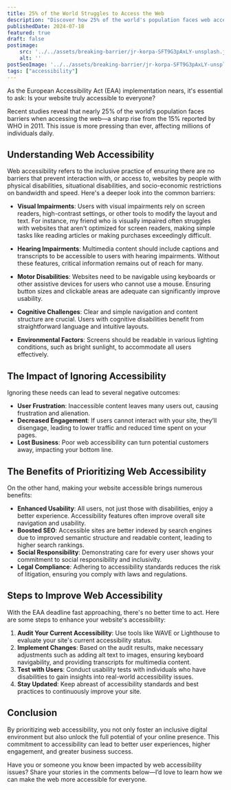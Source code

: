```yaml
---
title: 25% of the World Struggles to Access the Web
description: "Discover how 25% of the world's population faces web accessibility barriers and learn practical steps to enhance your website's usability. Improve engagement, boost SEO, and ensure legal compliance with our comprehensive guide on the accessibility steps you need to focus on."
publishedDate: 2024-07-18
featured: true
draft: false
postimage:
    src: '../../assets/breaking-barrier/jr-korpa-SFT9G3pAxLY-unsplash.jpg'
    alt: ''
postSeoImage: '../../assets/breaking-barrier/jr-korpa-SFT9G3pAxLY-unsplash.jpg'
tags: ["accessibility"]
---
```

As the European Accessibility Act (EAA) implementation nears, it's essential to ask: Is your website truly accessible to everyone?

Recent studies reveal that nearly 25% of the world’s population faces barriers when accessing the web—a sharp rise from the 15% reported by WHO in 2011. This issue is more pressing than ever, affecting millions of individuals daily.

## Understanding Web Accessibility

Web accessibility refers to the inclusive practice of ensuring there are no barriers that prevent interaction with, or access to, websites by people with physical disabilities, situational disabilities, and socio-economic restrictions on bandwidth and speed. Here's a deeper look into the common barriers:

- **Visual Impairments**: Users with visual impairments rely on screen readers, high-contrast settings, or other tools to modify the layout and text. For instance, my friend who is visually impaired often struggles with websites that aren't optimized for screen readers, making simple tasks like reading articles or making purchases exceedingly difficult.

- **Hearing Impairments**: Multimedia content should include captions and transcripts to be accessible to users with hearing impairments. Without these features, critical information remains out of reach for many.

- **Motor Disabilities**: Websites need to be navigable using keyboards or other assistive devices for users who cannot use a mouse. Ensuring button sizes and clickable areas are adequate can significantly improve usability.

- **Cognitive Challenges**: Clear and simple navigation and content structure are crucial. Users with cognitive disabilities benefit from straightforward language and intuitive layouts.

- **Environmental Factors**: Screens should be readable in various lighting conditions, such as bright sunlight, to accommodate all users effectively.

## The Impact of Ignoring Accessibility

Ignoring these needs can lead to several negative outcomes:
- **User Frustration**: Inaccessible content leaves many users out, causing frustration and alienation.
- **Decreased Engagement**: If users cannot interact with your site, they’ll disengage, leading to lower traffic and reduced time spent on your pages.
- **Lost Business**: Poor web accessibility can turn potential customers away, impacting your bottom line.

## The Benefits of Prioritizing Web Accessibility

On the other hand, making your website accessible brings numerous benefits:
- **Enhanced Usability**: All users, not just those with disabilities, enjoy a better experience. Accessibility features often improve overall site navigation and usability.
- **Boosted SEO**: Accessible sites are better indexed by search engines due to improved semantic structure and readable content, leading to higher search rankings.
- **Social Responsibility**: Demonstrating care for every user shows your commitment to social responsibility and inclusivity.
- **Legal Compliance**: Adhering to accessibility standards reduces the risk of litigation, ensuring you comply with laws and regulations.

## Steps to Improve Web Accessibility

With the EAA deadline fast approaching, there's no better time to act. Here are some steps to enhance your website's accessibility:

1. **Audit Your Current Accessibility**: Use tools like WAVE or Lighthouse to evaluate your site's current accessibility status.
2. **Implement Changes**: Based on the audit results, make necessary adjustments such as adding alt text to images, ensuring keyboard navigability, and providing transcripts for multimedia content.
3. **Test with Users**: Conduct usability tests with individuals who have disabilities to gain insights into real-world accessibility issues.
4. **Stay Updated**: Keep abreast of accessibility standards and best practices to continuously improve your site.

## Conclusion

By prioritizing web accessibility, you not only foster an inclusive digital environment but also unlock the full potential of your online presence. This commitment to accessibility can lead to better user experiences, higher engagement, and greater business success.

Have you or someone you know been impacted by web accessibility issues? Share your stories in the comments below—I’d love to learn how we can make the web more accessible for everyone.


